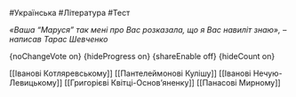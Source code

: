 #Українська #Література #Тест

*«Ваша “Маруся” так мені про Вас розказала, що я Вас навиліт знаю», – написав Тарас Шевченко*

{noChangeVote on}
{hideProgress on}
{shareEnable off}
{hideCount on}

[[Іванові Котляревському]]
[[Пантелеймонові Кулішу]]
[[Іванові Нечую-Левицькому]]
[[Григорієві Квітці-Основ’яненку]]
[[Панасові Мирному]]
